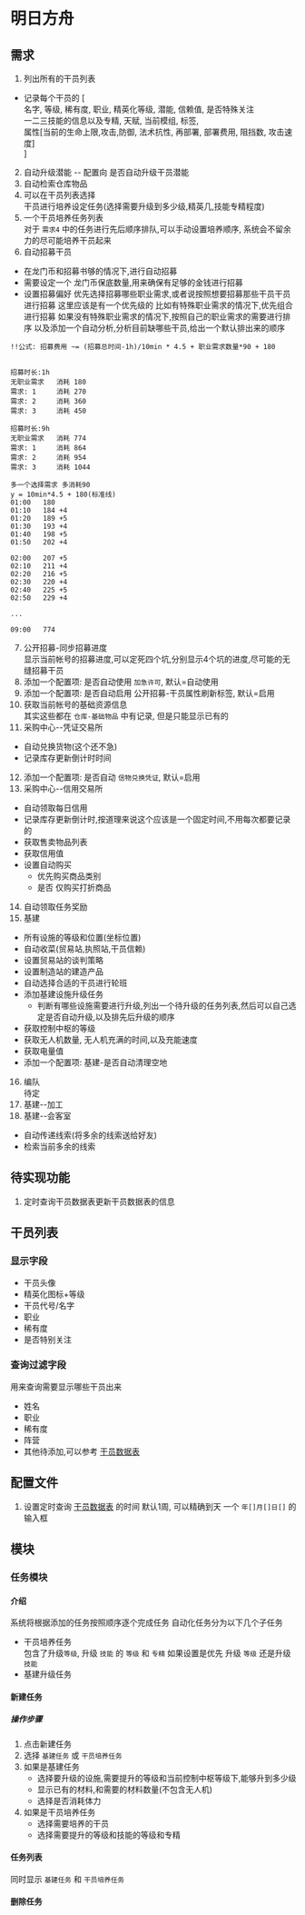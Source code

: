 # 明日方舟

## 需求
1. 列出所有的干员列表  
- 记录每个干员的 [  
    名字, 等级, 稀有度, 职业, 精英化等级, 潜能, 信赖值, 是否特殊关注  
    一二三技能的信息以及专精, 天赋, 当前模组, 标签,  
    属性[当前的生命上限,攻击,防御, 法术抗性, 再部署, 部署费用, 阻挡数, 攻击速度]  
]
2. 自动升级潜能  -- 配置向 是否自动升级干员潜能
3. 自动检索仓库物品
4. 可以在干员列表选择  
干员进行培养设定任务(选择需要升级到多少级,精英几,技能专精程度)
5. 一个干员培养任务列表  
对于 `需求4` 中的任务进行先后顺序排队,可以手动设置培养顺序, 系统会不留余力的尽可能培养干员起来
6. 自动招募干员  
- 在龙门币和招募书够的情况下,进行自动招募  
- 需要设定一个 龙门币保底数量,用来确保有足够的金钱进行招募
- 设置招募偏好
优先选择招募哪些职业需求,或者说按照想要招募那些干员干员进行招募
这里应该是有一个优先级的
比如有特殊职业需求的情况下,优先组合进行招募
如果没有特殊职业需求的情况下,按照自己的职业需求的需要进行排序
以及添加一个自动分析,分析目前缺哪些干员,给出一个默认排出来的顺序

```笔记
!!公式: 招募费用 ~= (招募总时间-1h)/10min * 4.5 + 职业需求数量*90 + 180


招募时长:1h 
无职业需求   消耗 180
需求: 1     消耗 270
需求: 2     消耗 360
需求: 3     消耗 450

招募时长:9h 
无职业需求   消耗 774
需求: 1     消耗 864
需求: 2     消耗 954
需求: 3     消耗 1044 

多一个选择需求 多消耗90
y = 10min*4.5 + 180(标准线)
01:00   180
01:10   184 +4
01:20   189 +5
01:30   193 +4
01:40   198 +5
01:50   202 +4

02:00   207 +5
02:10   211 +4
02:20   216 +5
02:30   220 +4
02:40   225 +5
02:50   229 +4

...

09:00   774
```
7. 公开招募-同步招募进度  
显示当前帐号的招募进度,可以定死四个坑,分别显示4个坑的进度,尽可能的无缝招募干员
8. 添加一个配置项: 是否自动使用 `加急许可`, 默认=自动使用  
9. 添加一个配置项: 是否自动启用 公开招募-干员属性刷新标签, 默认=启用
10. 获取当前帐号的基础资源信息  
其实这些都在 `仓库-基础物品` 中有记录, 但是只能显示已有的
11. 采购中心--凭证交易所
- 自动兑换货物(这个还不急)  
- 记录库存更新倒计时时间
12. 添加一个配置项: 是否自动 `信物兑换凭证`, 默认=启用
13. 采购中心--信用交易所
- 自动领取每日信用
- 记录库存更新倒计时,按道理来说这个应该是一个固定时间,不用每次都要记录的
- 获取售卖物品列表
- 获取信用值
- 设置自动购买
  - 优先购买商品类别
  - 是否 仅购买打折商品
14. 自动领取任务奖励
15. 基建
- 所有设施的等级和位置(坐标位置)
- 自动收菜(贸易站,执照站,干员信赖)
- 设置贸易站的谈判策略
- 设置制造站的建造产品
- 自动选择合适的干员进行轮班
- 添加基建设施升级任务
  - 判断有哪些设施需要进行升级,列出一个待升级的任务列表,然后可以自己选定是否自动升级,以及排先后升级的顺序
- 获取控制中枢的等级
- 获取无人机数量, 无人机充满的时间,以及充能速度
- 获取电量值
- 添加一个配置项: 基建-是否自动清理空地
16. 编队  
待定
17. 基建--加工
18. 基建--会客室
- 自动传递线索(将多余的线索送给好友)  
- 检索当前多余的线索

## 待实现功能
1. 定时查询干员数据表更新干员数据表的信息

## 干员列表
### 显示字段
- 干员头像
- 精英化图标+等级
- 干员代号/名字
- 职业
- 稀有度
- 是否特别关注
### 查询过滤字段
用来查询需要显示哪些干员出来
- 姓名
- 职业
- 稀有度
- 阵营
- 其他待添加,可以参考 [干员数据表](https://wiki.biligame.com/arknights/%E5%B9%B2%E5%91%98%E6%95%B0%E6%8D%AE%E8%A1%A8)

## 配置文件
1. 设置定时查询 [干员数据表](https://wiki.biligame.com/arknights/%E5%B9%B2%E5%91%98%E6%95%B0%E6%8D%AE%E8%A1%A8) 的时间  默认1周, 可以精确到天  一个 `年[]月[]日[]` 的输入框


## 模块

### 任务模块

#### 介绍  
系统将根据添加的任务按照顺序逐个完成任务
自动化任务分为以下几个子任务
- 干员培养任务  
包含了升级`等级`, 升级 `技能` 的 `等级` 和 `专精`
如果设置是优先 升级 `等级` 还是升级 `技能`
- 基建升级任务
#### 新建任务
##### 操作步骤
1. 点击新建任务
2. 选择 `基建任务` 或 `干员培养任务`  
3. 如果是基建任务
    - 选择要升级的设施,需要提升的等级和当前控制中枢等级下,能够升到多少级
    - 显示已有的材料,和需要的材料数量(不包含无人机)
    - 选择是否消耗体力
4. 如果是干员培养任务
    - 选择需要培养的干员
    - 选择需要提升的等级和技能的等级和专精

#### 任务列表
同时显示 `基建任务` 和 `干员培养任务`
#### 删除任务